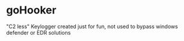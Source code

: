 # goHooker
"C2 less" Keylogger created just for fun, not used to bypass windows defender or EDR solutions
